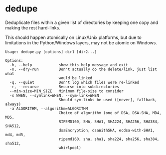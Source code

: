 # dedupe
Deduplicate files within a given list of directories by keeping one copy
and making the rest hard-links.

This should happen atomically on Linux/Unix platforms, but due to
limitations in the Python/Windows layers, may not be atomic on Windows.

```
Usage: dedupe.py [options] dir1 [dir2...]

Options:
  -h, --help            show this help message and exit
  -n, --dry-run         Don't actually do the delete/link, just list what
                        would be linked
  -q, --quiet           Don't log which files were re-linked
  -r, --recurse         Recurse into subdirectories
  --min-size=MIN_SIZE   Minimum file-size to consider
  -s WHEN, --symlink=WHEN, --sym-link=WHEN
                        Should sym-links be used ([never], fallback, always)
  -a ALGORITHM, --algorithm=ALGORITHM
                        Choice of algorithm (one of DSA, DSA-SHA, MD4, MD5,
                        RIPEMD160, SHA, SHA1, SHA224, SHA256, SHA384, SHA512,
                        dsaEncryption, dsaWithSHA, ecdsa-with-SHA1, md4, md5,
                        ripemd160, sha, sha1, sha224, sha256, sha384, sha512,
                        whirlpool)
```
